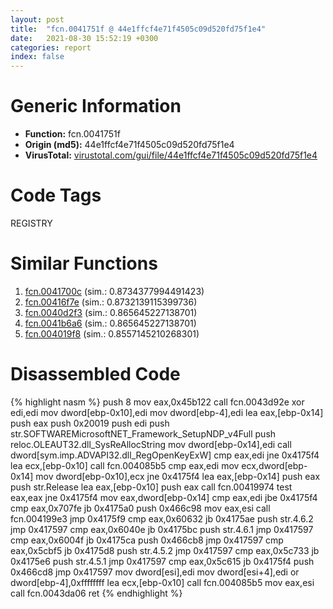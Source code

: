 ```yaml
---
layout: post
title:  "fcn.0041751f @ 44e1ffcf4e71f4505c09d520fd75f1e4"
date:   2021-08-30 15:52:19 +0300
categories: report
index: false
---
```


# Generic Information
- **Function:** fcn.0041751f
- **Origin (md5):** 44e1ffcf4e71f4505c09d520fd75f1e4
- **VirusTotal:** [virustotal.com/gui/file/44e1ffcf4e71f4505c09d520fd75f1e4][virustotal_ref]

# Code Tags
<span class="tag" id="REGISTRY">REGISTRY</span>


# Similar Functions

1. [fcn.0041700c][similar_1_ref] (sim.: 0.8734377994491423)
2. [fcn.00416f7e][similar_2_ref] (sim.: 0.8732139115399736)
3. [fcn.0040d2f3][similar_3_ref] (sim.: 0.865645227138701)
4. [fcn.0041b6a6][similar_4_ref] (sim.: 0.865645227138701)
5. [fcn.004019f8][similar_5_ref] (sim.: 0.8557145210268301)


# Disassembled Code

{% highlight nasm %}
push 8
mov eax,0x45b122
call fcn.0043d92e
xor edi,edi
mov dword[ebp-0x10],edi
mov dword[ebp-4],edi
lea eax,[ebp-0x14]
push eax
push 0x20019
push edi
push str.SOFTWAREMicrosoftNET_Framework_SetupNDP_v4Full
push reloc.OLEAUT32.dll_SysReAllocString
mov dword[ebp-0x14],edi
call dword[sym.imp.ADVAPI32.dll_RegOpenKeyExW]
cmp eax,edi
jne 0x4175f4
lea ecx,[ebp-0x10]
call fcn.004085b5
cmp eax,edi
mov ecx,dword[ebp-0x14]
mov dword[ebp-0x10],ecx
jne 0x4175f4
lea eax,[ebp-0x14]
push eax
push str.Release
lea eax,[ebp-0x10]
push eax
call fcn.00419974
test eax,eax
jne 0x4175f4
mov eax,dword[ebp-0x14]
cmp eax,edi
jbe 0x4175f4
cmp eax,0x707fe
jb 0x4175a0
push 0x466c98
mov eax,esi
call fcn.004199e3
jmp 0x4175f9
cmp eax,0x60632
jb 0x4175ae
push str.4.6.2
jmp 0x417597
cmp eax,0x6040e
jb 0x4175bc
push str.4.6.1
jmp 0x417597
cmp eax,0x6004f
jb 0x4175ca
push 0x466cb8
jmp 0x417597
cmp eax,0x5cbf5
jb 0x4175d8
push str.4.5.2
jmp 0x417597
cmp eax,0x5c733
jb 0x4175e6
push str.4.5.1
jmp 0x417597
cmp eax,0x5c615
jb 0x4175f4
push 0x466cd8
jmp 0x417597
mov dword[esi],edi
mov dword[esi+4],edi
or dword[ebp-4],0xffffffff
lea ecx,[ebp-0x10]
call fcn.004085b5
mov eax,esi
call fcn.0043da06
ret
{% endhighlight %}


[similar_1_ref]: /report/fcn.0041700c@44e1ffcf4e71f4505c09d520fd75f1e4
[similar_2_ref]: /report/fcn.00416f7e@44e1ffcf4e71f4505c09d520fd75f1e4
[similar_3_ref]: /report/fcn.0040d2f3@59aef7c08025d70f84c85db2092fc99e
[similar_4_ref]: /report/fcn.0041b6a6@1123b7aa5760238fe93045e585b8234c
[similar_5_ref]: /report/fcn.004019f8@0aa2d73a5300dff2412388945614b507
[virustotal_ref]: https://www.virustotal.com/gui/file/44e1ffcf4e71f4505c09d520fd75f1e4